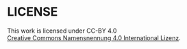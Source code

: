 # LICENSE
This work is licensed under CC-BY 4.0  
[Creative Commons Namensnennung 4.0 International Lizenz](https://creativecommons.org/licenses/by/4.0/).
